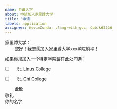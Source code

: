 ```yaml
---
name: 申请入学
about: 申请加入家里蹲大学
title: '申请'
labels: application
assignees: KevinZonda, clang-with-gcc, Cubik65536
---
```


家里蹲大学：  
&nbsp;&nbsp;&nbsp;&nbsp;&nbsp;&nbsp;&nbsp;&nbsp;您好！我志愿加入家里蹲大学xxx学院躺平！


如果你想加入一个特定学院请在此处勾选：
- [ ] [<img style="width: 11px;" src="https://avatars.githubusercontent.com/t/5109196?s=280&v=4"> St. Linus College](https://github.com/orgs/HMUniversity/teams/st-linus-college)
- [ ] [<img style="width: 11px;" src="https://avatars.githubusercontent.com/t/5109198?s=280&v=4"> St. Chi College](https://github.com/orgs/HMUniversity/teams/st-chi-college)


&nbsp;&nbsp;&nbsp;&nbsp;&nbsp;&nbsp;&nbsp;&nbsp;此致  
敬礼  
你的名字
